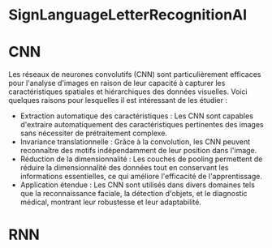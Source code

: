 # SignLanguageLetterRecognitionAI

# CNN

Les réseaux de neurones convolutifs (CNN) sont particulièrement efficaces pour l'analyse d'images en raison de leur capacité à capturer les caractéristiques spatiales et hiérarchiques des données visuelles. Voici quelques raisons pour lesquelles il est intéressant de les étudier :

- Extraction automatique des caractéristiques : Les CNN sont capables d'extraire automatiquement des caractéristiques pertinentes des images sans nécessiter de prétraitement complexe.
- Invariance translationnelle : Grâce à la convolution, les CNN peuvent reconnaître des motifs indépendamment de leur position dans l'image.
- Réduction de la dimensionnalité : Les couches de pooling permettent de réduire la dimensionnalité des données tout en conservant les informations essentielles, ce qui améliore l'efficacité de l'apprentissage.
- Application étendue : Les CNN sont utilisés dans divers domaines tels que la reconnaissance faciale, la détection d'objets, et le diagnostic médical, montrant leur robustesse et leur adaptabilité.

# RNN

